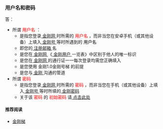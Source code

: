 ### 用户名和密码
答：
- 所谓<font color="Red"> 用户名 </font>：
  - 是指您登录[ 金刚网 ](https://a2zitpro.github.io/web/kksitecn)时所需的<font color="Red"> 用户名 </font>，而非当您在安卓手机（或其他设备）上填入[ 金刚号 ](https://a2zitpro.github.io/web/kkid)等时所遇到的<font color="Black"> 用户名 </font>
  - 即您的[ 注册邮箱 ](https://a2zitpro.github.io/web/emailaddressforregonkksitecn)名
  - 是您在[ 金刚网 ](https://a2zitpro.github.io/web/kksitecn)《[ 金刚用户 ](https://a2zitpro.github.io/web/kkuser)一览表》中区别于他人的唯一标识
  - 是您在[ 金刚网 ](https://a2zitpro.github.io/web/kksitecn)的通行证一一每次登录均需您正确填入
  - 是您使用 金刚1.0金刚号梯 的前提
  - 是您与[ 金刚 ](https://a2zitpro.github.io/web/a2zitpro)沟通的管道
- 所谓<font color="Red"> 密码 </font>
  - 是指您登录[ 金刚网 ](https://a2zitpro.github.io/web/kksitecn)时所需的<font color="Red"> 密码 </font>，而非当您在手机（或其他设备）上填入[ 金刚号 ](https://a2zitpro.github.io/web/kkid)等时所填的[ 金刚密码  ](https://a2zitpro.github.io/web/parametersofkkid)
  - 关于该<font color="Red"> 密码 </font>的<font color="Red"> 初始密码 </font>请[ 点击此处 ](https://a2zitpro.github.io/web/initialpasswdforloginkksitecn)
 

#### 推荐阅读
- [金刚梯](https://a2zitpro.github.io/web/dlb)
